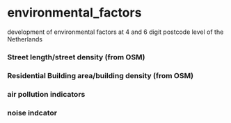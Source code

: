 # environmental_factors
development of environmental factors at 4 and 6 digit postcode level of the Netherlands


### Street length/street density (from OSM)
### Residential Building area/building density (from OSM) 


### air pollution indicators

### noise indcator


